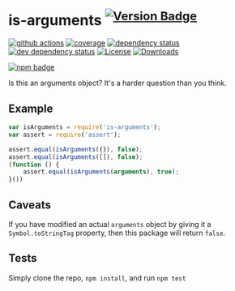 # is-arguments <sup>[![Version Badge][npm-version-svg]][package-url]</sup>

[![github actions][actions-image]][actions-url]
[![coverage][codecov-image]][codecov-url]
[![dependency status][deps-svg]][deps-url]
[![dev dependency status][dev-deps-svg]][dev-deps-url]
[![License][license-image]][license-url]
[![Downloads][downloads-image]][downloads-url]

[![npm badge][npm-badge-png]][package-url]

Is this an arguments object? It's a harder question than you think.

## Example

```js
var isArguments = require('is-arguments');
var assert = require('assert');

assert.equal(isArguments({}), false);
assert.equal(isArguments([]), false);
(function () {
	assert.equal(isArguments(arguments), true);
}())
```

## Caveats
If you have modified an actual `arguments` object by giving it a `Symbol.toStringTag` property, then this package will return `false`.

## Tests
Simply clone the repo, `npm install`, and run `npm test`

[package-url]: https://npmjs.org/package/is-arguments
[npm-version-svg]: https://versionbadg.es/inspect-js/is-arguments.svg
[deps-svg]: https://david-dm.org/inspect-js/is-arguments.svg
[deps-url]: https://david-dm.org/inspect-js/is-arguments
[dev-deps-svg]: https://david-dm.org/inspect-js/is-arguments/dev-status.svg
[dev-deps-url]: https://david-dm.org/inspect-js/is-arguments#info=devDependencies
[npm-badge-png]: https://nodei.co/npm/is-arguments.png?downloads=true&stars=true
[license-image]: https://img.shields.io/npm/l/is-arguments.svg
[license-url]: LICENSE
[downloads-image]: https://img.shields.io/npm/dm/is-arguments.svg
[downloads-url]: https://npm-stat.com/charts.html?package=is-arguments
[codecov-image]: https://codecov.io/gh/inspect-js/is-arguments/branch/main/graphs/badge.svg
[codecov-url]: https://app.codecov.io/gh/inspect-js/is-arguments/
[actions-image]: https://img.shields.io/endpoint?url=https://github-actions-badge-u3jn4tfpocch.runkit.sh/inspect-js/is-arguments
[actions-url]: https://github.com/inspect-js/is-arguments/actions

